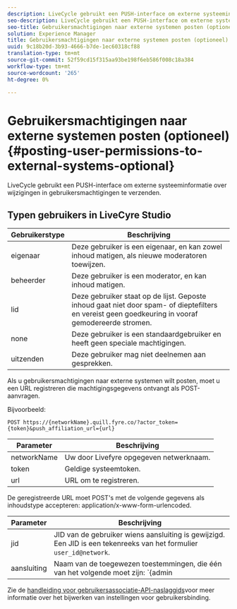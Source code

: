 ```yaml
---
description: LiveCycle gebruikt een PUSH-interface om externe systeeminformatie over wijzigingen in gebruikersmachtigingen te verzenden.
seo-description: LiveCycle gebruikt een PUSH-interface om externe systeeminformatie over wijzigingen in gebruikersmachtigingen te verzenden.
seo-title: Gebruikersmachtigingen naar externe systemen posten (optioneel)
solution: Experience Manager
title: Gebruikersmachtigingen naar externe systemen posten (optioneel)
uuid: 9c18b20d-3b93-4666-b7de-1ec60318cf88
translation-type: tm+mt
source-git-commit: 52f59cd15f315aa93be198f6eb586f008c18a384
workflow-type: tm+mt
source-wordcount: '265'
ht-degree: 0%

---
```



# Gebruikersmachtigingen naar externe systemen posten (optioneel){#posting-user-permissions-to-external-systems-optional}

LiveCycle gebruikt een PUSH-interface om externe systeeminformatie over wijzigingen in gebruikersmachtigingen te verzenden.

## Typen gebruikers in LiveCyre Studio

| Gebruikerstype | Beschrijving |
|--- |--- |
| eigenaar | Deze gebruiker is een eigenaar, en kan zowel inhoud matigen, als nieuwe moderatoren toewijzen. |
| beheerder | Deze gebruiker is een moderator, en kan inhoud matigen. |
| lid | Deze gebruiker staat op de lijst. Geposte inhoud gaat niet door spam- of dieptefilters en vereist geen goedkeuring in vooraf gemodereerde stromen. |
| none | Deze gebruiker is een standaardgebruiker en heeft geen speciale machtigingen. |
| uitzenden | Deze gebruiker mag niet deelnemen aan gesprekken. |

Als u gebruikersmachtigingen naar externe systemen wilt posten, moet u een URL registreren die machtigingsgegevens ontvangt als POST-aanvragen.

Bijvoorbeeld:

```
POST https://{networkName}.quill.fyre.co/?actor_token={token}&push_affiliation_url={url}
```

| Parameter | Beschrijving |
|--- |--- |
| networkName | Uw door Livefyre opgegeven netwerknaam. |
| token | Geldige systeemtoken. |
| url | URL om te registreren. |

De geregistreerde URL moet POST&#39;s met de volgende gegevens als inhoudstype accepteren: application/x-www-form-urlencoded.

| Parameter | Beschrijving |
|--- |--- |
| jid | JID van de gebruiker wiens aansluiting is gewijzigd. Een JID is een tekenreeks van het formulier `user_id@network`. |
| aansluiting | Naam van de toegewezen toestemmingen, die één van het volgende moet zijn:  `{admin | member | none | outcast | owner}` |

Zie de [handleiding voor gebruikersassociatie-API-naslaggids](https://api.livefyre.com/docs/apis/by-category/user-management#operation=urn:livefyre:apis:quill:operations:api:v3.0:affiliation:add:method=post)voor meer informatie over het bijwerken van instellingen voor gebruikersbinding.

